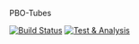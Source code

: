 PBO-Tubes

[![Build Status](https://github.com/mghiyats/PBO-Tubes/actions/workflows/maven.yml/badge.svg)](https://github.com/mghiyats/PBO-Tubes/actions/workflows/maven.yml)
[![Test & Analysis](https://github.com/mghiyats/PBO-Tubes/actions/workflows/tests.yml/badge.svg)](https://github.com/mghiyats/PBO-Tubes/actions/workflows/tests.yml)

